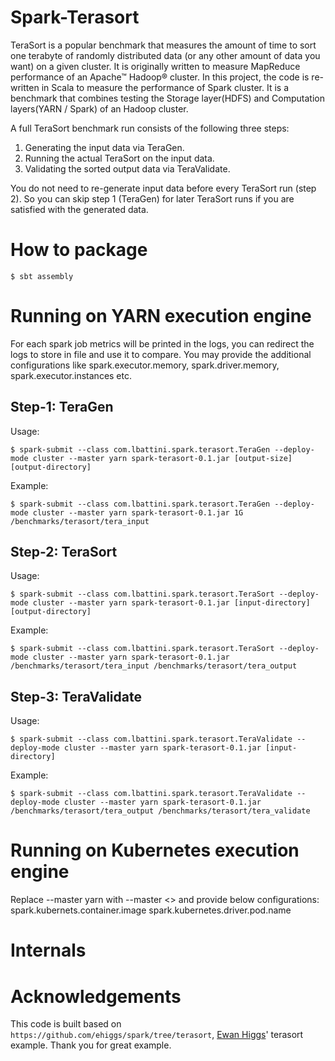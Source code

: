 Spark-Terasort
==============

TeraSort is a popular benchmark that measures the amount of time to sort one terabyte of randomly distributed data (or any other amount of data you want) on a given cluster. 
It is originally written to measure MapReduce performance of an Apache™ Hadoop® cluster. In this project, the code is re-written in Scala to measure the performance of Spark cluster.
It is a benchmark that combines testing the Storage layer(HDFS) and Computation layers(YARN / Spark) of an Hadoop cluster.

A full TeraSort benchmark run consists of the following three steps:

1. Generating the input data via TeraGen.
2. Running the actual TeraSort on the input data.
3. Validating the sorted output data via TeraValidate.

You do not need to re-generate input data before every TeraSort run (step 2). So you can skip step 1 (TeraGen) for later TeraSort runs if you are satisfied with the generated data.

# How to package

```
$ sbt assembly
```

# Running on YARN execution engine

For each spark job metrics will be printed in the logs, you can redirect the logs to store in file and use it to compare.
You may provide the additional configurations like spark.executor.memory, spark.driver.memory, spark.executor.instances etc.

## Step-1: TeraGen
Usage:
```
$ spark-submit --class com.lbattini.spark.terasort.TeraGen --deploy-mode cluster --master yarn spark-terasort-0.1.jar [output-size] [output-directory]
```

Example:
```
$ spark-submit --class com.lbattini.spark.terasort.TeraGen --deploy-mode cluster --master yarn spark-terasort-0.1.jar 1G /benchmarks/terasort/tera_input
```

## Step-2: TeraSort
Usage:
```
$ spark-submit --class com.lbattini.spark.terasort.TeraSort --deploy-mode cluster --master yarn spark-terasort-0.1.jar [input-directory] [output-directory]
```

Example:
```
$ spark-submit --class com.lbattini.spark.terasort.TeraSort --deploy-mode cluster --master yarn spark-terasort-0.1.jar /benchmarks/terasort/tera_input /benchmarks/terasort/tera_output
```

## Step-3: TeraValidate
Usage:
```
$ spark-submit --class com.lbattini.spark.terasort.TeraValidate --deploy-mode cluster --master yarn spark-terasort-0.1.jar [input-directory]
```

Example:
```
$ spark-submit --class com.lbattini.spark.terasort.TeraValidate --deploy-mode cluster --master yarn spark-terasort-0.1.jar /benchmarks/terasort/tera_output /benchmarks/terasort/tera_validate
```

# Running on Kubernetes execution engine

Replace --master yarn with --master <<k8s master>>
and provide below configurations:
spark.kubernets.container.image
spark.kubernetes.driver.pod.name

# Internals

# Acknowledgements

This code is built based on `https://github.com/ehiggs/spark/tree/terasort`, [Ewan Higgs](https://github.com/ehiggs)' terasort example. Thank you for great example.